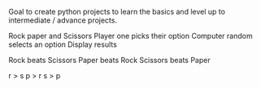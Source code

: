 Goal to create python projects to learn the basics and level up to intermediate / advance projects.


Rock paper and Scissors
Player one picks their option
Computer random selects an option
Display results

Rock beats Scissors
Paper beats Rock
Scissors beats Paper

r > s
p > r
s > p